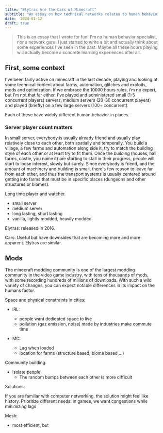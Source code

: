 ```yaml
---
title: "Elytras Are the Cars of Minecraft"
subtitle: "An essay on how technical networks relates to human behaviors"
date:  2024-01-12
draft: true
---
```


> This is an essay that I wrote for fun. I'm no human behavior specialist, nor a network guru. I just started to write a bit and actually think about some experiences I've seen in the past.
> Maybe all these hours playing will actually become a concrete learning experiences after all.

## First, some context
I've been fairly active on minecraft in the last decade, playing and looking at some technical content about farms, automation, glitches and exploits, mods and optimization.
If we embrace the 10000 hours rules, i'm no expert, but I'm not that far either.
I've played and administered small (1-5 concurrent players) servers, medium servers (20-30 concurrent players) and played (briefly) on a few large servers (100+ concurrent).

Each of these have widely different human behavior in places.

### Server player count matters

In small server, everybody is usually already friend and usually play relatively close to each other, both spatially and temporally. You build a village, a few farms and automation along side it, try to match the building style of each other or at least try to fit them.
Once the building (houses, hall, farms, castle, you name it) are starting to stall in their progress, people will start to loose interest, slowly but surely.
Since everybody is friend, and the amount of machinery and building is small, there's few reason to leave far from each other, and thus the transport systems is usually centered around getting into farms that must be in specific places (dungeons and other structures or biomes).


Long time player and watcher.
- small server
- medium server
- long lasting, short lasting
- vanilla, lightly modded, heavily modded


Elytras: released in 2016.

Cars:
Useful but have downsides that are becoming more and more apparent.
Elytras are similar.

## Mods

The minecraft modding community is one of the largest modding community in the video game industry, with tens of thousands of mods, with some recording hundreds of millions of downloads.
With such a wild variety of changes, you can expect notable differences in its impact on the humans factor.

Space and physical constraints in cities:
- IRL:
  - people want dedicated space to live
  - pollution (gaz emission, noise) made by industries make commute time

- MC:
  - Lag when loaded
  - location for farms (structure based, biome based,...)

Community building:
- Isolate people
  - The random bumps between each other is more difficult


Solutions:

If you are familiar with computer networking, the solution might feel like history.
Prioritize different needs: in games, we want congestions while minimizing lags

Mesh:
- most efficient, but 